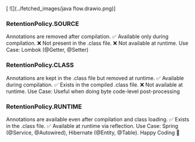 [
![](../fetched_images/java flow.drawio.png)]
### RetentionPolicy.SOURCE
Annotations are removed after compilation.
✅ Available only during compilation.
❌ Not present in the .class file.
❌ Not available at runtime.
Use Case: Lombok \(@Getter, @Setter\)
### RetentionPolicy.CLASS
Annotations are kept in the .class file but removed at runtime.
✅ Available during compilation.
✅ Exists in the compiled .class file.
❌ Not available at runtime.
Use Case: Useful when doing byte code\-level post\-processing
### RetentionPolicy.RUNTIME
Annotations are available even after compilation and class loading.
✅ Exists in the .class file.
✅ Available at runtime via reflection.
Use Case: Spring \(@Service, @Autowired\), Hibernate \(@Entity, @Table\).
Happy Coding 🙌
